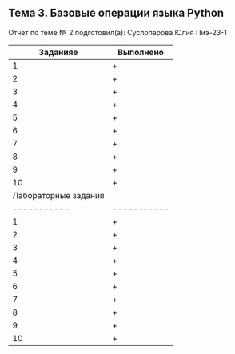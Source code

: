 ## Тема 3. Базовые операции языка Python
Отчет по теме № 2 подготовил(а):
Суслопарова Юлия
Пиэ-23-1

| Заданияе | Выполнено |
|-----------|-----------|
| 1         | +         |
| 2         | +         |
| 3         | +         |
| 4         | +         |
| 5         | +         |
| 6         | +         |
| 7         | +         |
| 8         | +         |
| 9         | +         |
| 10         | +         |
|Лабораторные задания
|-----------|-----------|
| 1         | +         |
| 2         | +         |
| 3         | +         |
| 4         | +         |
| 5         | +         |
| 6         | +         |
| 7         | +         |
| 8         | +         |
| 9         | +         |
| 10         | +         |

